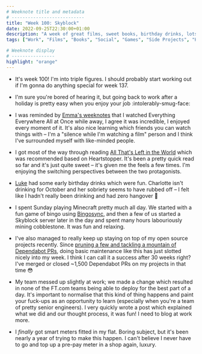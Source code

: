 ```yaml
---
# Weeknote title and metadata
# ---------------------------
title: "Week 100: Skyblock"
date: 2022-09-25T22:30:00+01:00
description: "A week of great films, sweet books, birthday drinks, lots of Minecraft, thousands of pull requests, messing up but enjoying it, and a smart meter installation."
tags: ["Work", "Films", "Books", "Social", "Games", "Side Projects", "House", "Minecraft"]

# Weeknote display
# ----------------
highlight: "orange"
---
```


  * It's week 100! I'm into triple figures. I should probably start working out if I'm gonna do anything special for week 137.

  * I'm sure you're bored of hearing it, but going back to work after a holiday is pretty easy when you enjoy your job :intolerably-smug-face:

  * I was reminded by [Emma's weeknotes](https://emma-lewis.com/weeknotes/week-7/) that I watched Everything Everywhere All at Once while away, I agree it was incredible, I enjoyed every moment of it. It's also nice learning which friends you can watch things with – I'm a "silence while I'm watching a film" person and I think I've surrounded myself with like-minded people.

  * I got most of the way through reading [All That's Left in the World](https://www.goodreads.com/en/book/show/58329296) which was recommended based on Heartstopper. It's been a pretty quick read so far and it's just quite sweet – it's given me the feels a few times. I'm enjoying the switching perspectives between the two protagonists.

  * [Luke](https://twitter.com/lucas42) had some early birthday drinks which were fun. Charlotte isn't drinking for October and her sobriety seems to have rubbed off – I felt like I hadn't really been drinking and had zero hangover :tada:

  * I spent Sunday playing Minecraft pretty much all day. We started with a fun game of bingo using [Bingosync](https://bingosync.com/), and then a few of us started a Skyblock server later in the day and spent many hours labouriously mining cobblestone. It was fun and relaxing.

  * I've also managed to really keep up staying on top of my open source projects recently. Since [pruning a few and tackling a mountain of Dependabot PRs](/weeknotes/70/), doing basic maintenance like this has just slotted nicely into my week. I think I can call it a success after 30 weeks right? I've merged or closed ~1,500 Dependabot PRs on my projects in that time 😳

  * My team messed up slightly at work; we made a change which resulted in none of the FT.com teams being able to deploy for the best part of a day. It's important to normalise that this kind of thing happens and paint your fuck-ups as an opportunity to learn (especially when you're a team of pretty senior engineers). I very quickly wrote a post which explained what we did and our thought process, it was fun! I need to blog at work more.

  * I _finally_ got smart meters fitted in my flat. Boring subject, but it's been nearly a year of trying to make this happen. I can't believe I never have to go and top up a pre-pay meter in a shop again, luxury.

